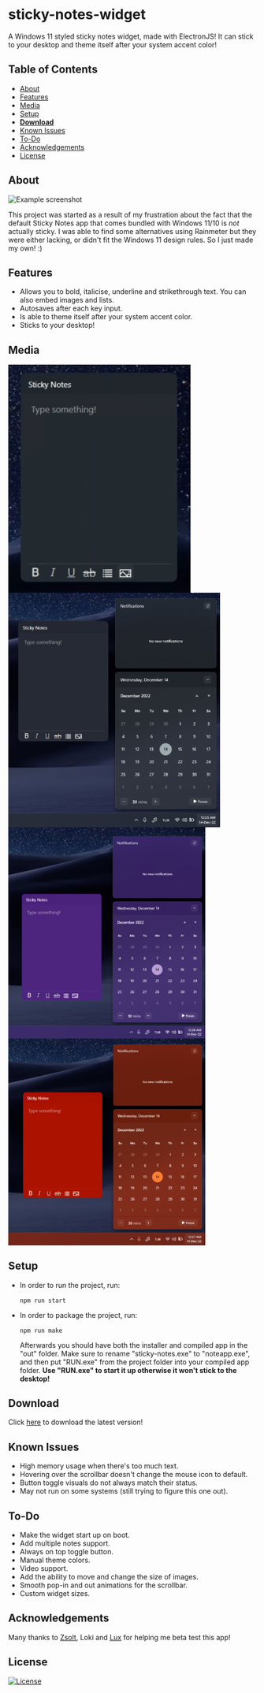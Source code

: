 # sticky-notes-widget
A Windows 11 styled sticky notes widget, made with ElectronJS! It can stick to your desktop and theme itself after your system accent color!

## Table of Contents
* [About](#about)
* [Features](#features)
* [Media](#media)
* [Setup](#setup)
* <b>[Download](#download)</b>
* [Known Issues](#known-issues)
* [To-Do](#to-do)
* [Acknowledgements](#acknowledgements)
* [License](#license)
<!-- * [License](#license) -->

## About
![Example screenshot](https://media.discordapp.net/attachments/477442412474794007/1052654084974452879/transparent.png)

This project was started as a result of my frustration about the fact that the default Sticky Notes app that comes bundled with Windows 11/10 is *not* actually sticky. I was able to find some alternatives using Rainmeter but they were either lacking, or didn't fit the Windows 11 design rules. So I just made my own! :)

## Features
* Allows you to bold, italicise, underline and strikethrough text. You can also embed images and lists.
* Autosaves after each key input.
* Is able to theme itself after your system accent color.
* Sticks to your desktop!

## Media
<div float="left" style="display: flex; flex-wrap: wrap;">
  <img src="./media/showcasegif.gif" style="position: center" width="370">
  <img src="./media/showcase01.png" width="430" />
  <img src="./media/showcase02.png" width="400" /> 
  <img src="./media/showcase03.png" width="400" />
</div>

## Setup
* In order to run the project, run:

    ```npm
    npm run start
    ```
* In order to package the project, run:

    ```npm
    npm run make
    ```
    Afterwards you should have both the installer and compiled app in the "out" folder. Make sure to rename "sticky-notes.exe" to "noteapp.exe", and then put "RUN.exe" from the project folder into your compiled app folder. <b> Use "RUN.exe" to start it up otherwise it won't stick to the desktop! </b>

## Download
Click <a href="https://github.com/JoveyMcJupi/sticky-notes-widget/releases">here</a> to download the latest version!

## Known Issues
* High memory usage when there's too much text.
* Hovering over the scrollbar doesn't change the mouse icon to default.
* Button toggle visuals do not always match their status.
* May not run on some systems (still trying to figure this one out).

## To-Do
* Make the widget start up on boot.
* Add multiple notes support.
* Always on top toggle button.
* Manual theme colors.
* Video support.
* Add the ability to move and change the size of images.
* Smooth pop-in and out animations for the scrollbar.
* Custom widget sizes.

## Acknowledgements
Many thanks to <a href="https://twitter.com/zsoltfox">Zsolt</a>, Loki and <a href="https://twitter.com/luxtsii">Lux</a> for helping me beta test this app!

## License
[![License](https://img.shields.io/badge/License-Apache_2.0-blue.svg)](https://opensource.org/licenses/Apache-2.0)